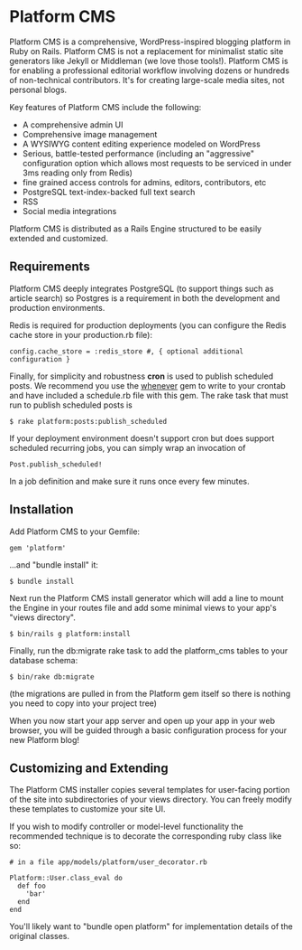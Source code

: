 # Platform CMS

Platform CMS is a comprehensive, WordPress-inspired blogging platform in Ruby on Rails. Platform CMS is not a replacement for minimalist static site generators like Jekyll or Middleman (we love those tools!). Platform CMS is for enabling a professional editorial workflow involving dozens or hundreds of non-technical contributors. It's for creating large-scale media sites, not personal blogs.

Key features of Platform CMS include the following:

* A comprehensive admin UI
* Comprehensive image management
* A WYSIWYG content editing experience modeled on WordPress
* Serious, battle-tested performance (including an "aggressive" configuration option which allows most requests to be serviced in under 3ms reading only from Redis)
* fine grained access controls for admins, editors, contributors, etc
* PostgreSQL text-index-backed full text search
* RSS
* Social media integrations

Platform CMS is distributed as a Rails Engine structured to be easily extended and customized.

## Requirements

Platform CMS deeply integrates PostgreSQL (to support things such as article search) so Postgres is a requirement in both the development and production environments.

Redis is required for production deployments (you can configure the Redis cache store in your production.rb file):

    config.cache_store = :redis_store #, { optional additional configuration }

Finally, for simplicity and robustness **cron** is used to publish scheduled posts. We recommend you use the [whenever](https://github.com/javan/whenever) gem to write to your crontab and have included a schedule.rb file with this gem. The rake task that must run to publish scheduled posts is

    $ rake platform:posts:publish_scheduled

If your deployment environment doesn't support cron but does support scheduled recurring jobs, you can simply wrap an invocation of

    Post.publish_scheduled!

In a job definition and make sure it runs once every few minutes.

## Installation

Add Platform CMS to your Gemfile:

    gem 'platform'

...and "bundle install" it:

    $ bundle install

Next run the Platform CMS install generator which will add a line to mount the Engine in your routes file and add some minimal views to your app's "views directory".

    $ bin/rails g platform:install

Finally, run the db:migrate rake task to add the platform_cms tables to your database schema:

    $ bin/rake db:migrate

(the migrations are pulled in from the Platform gem itself so there is nothing you need to copy into your project tree)

When you now start your app server and open up your app in your web browser, you will be guided through a basic configuration process for your new Platform blog!

## Customizing and Extending

The Platform CMS installer copies several templates for user-facing portion of the site into subdirectories of your views directory. You can freely modify these templates to customize your site UI.

If you wish to modify controller or model-level functionality the recommended technique is to decorate the corresponding ruby class like so:

    # in a file app/models/platform/user_decorator.rb

    Platform::User.class_eval do
      def foo
        'bar'
      end
    end

You'll likely want to "bundle open platform" for implementation details of the original classes.
